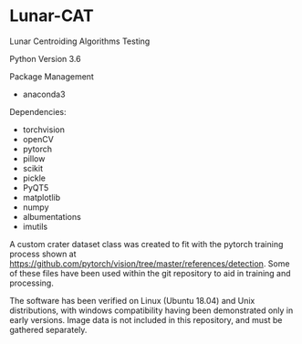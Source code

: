 # Lunar-CAT
Lunar Centroiding Algorithms Testing

Python Version 3.6

Package Management
- anaconda3

Dependencies: 
- torchvision
- openCV
- pytorch
- pillow
- scikit
- pickle
- PyQT5
- matplotlib
- numpy
- albumentations
- imutils

A custom crater dataset class was created to fit with the pytorch training process shown at https://github.com/pytorch/vision/tree/master/references/detection. Some of these files have been used within the git repository to aid in training and processing. 
 
The software has been verified on Linux (Ubuntu 18.04) and Unix distributions, with windows compatibility having been demonstrated only in early versions. Image data is not included in this repository, and must be gathered separately. 
